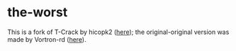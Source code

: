 # the-worst

This is a fork of T-Crack by hicopk2 ([here](https://github.com/hicopk2/THE_best-v5.3)); the original-original version was made by Vortron-rd ([here](https://github.com/Vortron-rd/T-Crack)).
